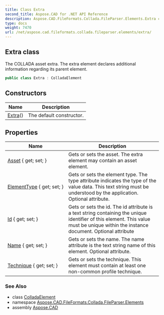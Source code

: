 ```yaml
---
title: Class Extra
second_title: Aspose.CAD for .NET API Reference
description: Aspose.CAD.FileFormats.Collada.FileParser.Elements.Extra class. The COLLADA asset extra. The extra element declares additional information regarding its parent element
type: docs
weight: 7470
url: /net/aspose.cad.fileformats.collada.fileparser.elements/extra/
---
```

## Extra class

The COLLADA asset extra. The extra element declares additional information regarding its parent element.

```csharp
public class Extra : ColladaElement
```

## Constructors

| Name | Description |
| --- | --- |
| [Extra](extra/)() | The default constructor. |

## Properties

| Name | Description |
| --- | --- |
| [Asset](../../aspose.cad.fileformats.collada.fileparser.elements/extra/asset/) { get; set; } | Gets or sets the asset. The extra element may contain an asset element. |
| [ElementType](../../aspose.cad.fileformats.collada.fileparser.elements/extra/elementtype/) { get; set; } | Gets or sets the element type. The type attribute indicates the type of the value data. This text string must be understood by the application. Optional attribute. |
| [Id](../../aspose.cad.fileformats.collada.fileparser.elements/extra/id/) { get; set; } | Gets or sets the id. The id attribute is a text string containing the unique identifier of this element. This value must be unique within the instance document. Optional attribute |
| [Name](../../aspose.cad.fileformats.collada.fileparser.elements/extra/name/) { get; set; } | Gets or sets the name. The name attribute is the text string name of this element. Optional attribute. |
| [Technique](../../aspose.cad.fileformats.collada.fileparser.elements/extra/technique/) { get; set; } | Gets or sets the technique. This element must contain at least one non-common profile technique. |

### See Also

* class [ColladaElement](../colladaelement/)
* namespace [Aspose.CAD.FileFormats.Collada.FileParser.Elements](../../aspose.cad.fileformats.collada.fileparser.elements/)
* assembly [Aspose.CAD](../../)



